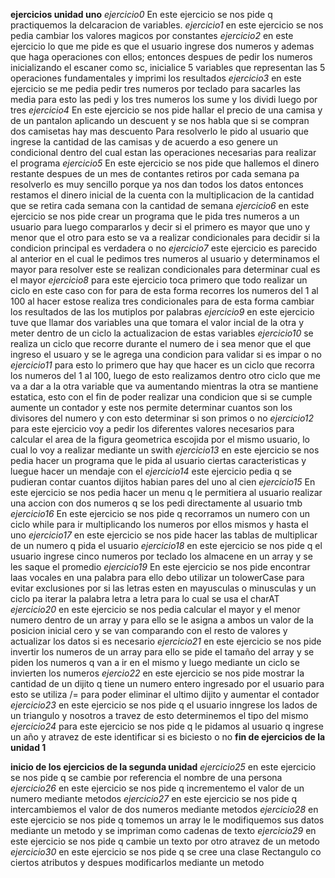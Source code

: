 **ejercicios unidad uno**
*ejercicio0*
En este ejercicio se nos pide q practiquemos la delcaracion de variables.
*ejercicio1*
en este ejercicio se nos pedia cambiar los valores magicos por constantes
*ejercicio2*
en este ejercicio lo que me pide es que el usuario ingrese dos numeros y ademas que haga operaciones con ellos;
entonces despues de pedir los numeros inicializando el escaner como sc, inicialice 5 variables que representan las 5 operaciones fundamentales y imprimi los resultados
*ejercicio3*
en este ejercicio se me pedia pedir tres numeros por teclado para sacarles las media
para esto las pedi y los tres numeros los sume y los dividi luego por tres
*ejercicio4*
En este ejercicio se nos pide hallar el precio de una camisa y de un pantalon aplicando un descuent y se nos habla que si se compran dos camisetas hay mas descuento
Para resolverlo le pido al usuario que ingrese la cantidad de las camisas y de acuerdo a eso genere un condicional dentro del cual estan las operaciones necesarias para realizar el programa
*ejercicio5*
En este ejercicio se nos pide que hallemos el dinero restante despues de un mes de contantes retiros por cada semana
pa resolverlo es muy sencillo porque ya nos dan todos los datos entonces restamos el dinero inicial de la cuenta con la multiplicacion de la cantidad que se retira cada semana con la cantidad de semana
*ejercicio6*
en este ejercicio se nos pide crear un programa que le pida tres numeros a un usuario para luego compararlos y decir si el primero es mayor que uno y menor que el otro
para esto se va a realizar condicionales para decidir si la condicion principal es verdadera o no
*ejercicio7*
este ejercicio es parecido al anterior en el cual le pedimos tres numeros al usuario y determinamos el mayor
para resolver este se realizan condicionales para determinar cual es el mayor
*ejercicio8*
para este ejercicio toca primero que todo realizar un ciclo en este caso con for para de esta forma recorres los numeros del 1 al 100 al hacer estose realiza tres condicionales para de esta forma cambiar los resultados de las los mutiplos por palabras
*ejercicio9*
en este ejercicio tuve que llamar dos variables una que tomara el valor incial de la otra y meter dentro de un ciclo la actualizacion de estas variables
*ejercicio10*
se realiza un ciclo que recorre durante el numero de i sea menor que el que ingreso el usuaro y se le agrega una condicion para validar si es impar o no
*ejercicio11*
para esto lo primero que hay que hacer es un ciclo que recorra los numeros del 1 al 100, luego de esto realizamos dentro otro ciclo que me va a dar a la otra variable que va aumentando mientras la otra se mantiene estatica, esto con el fin de poder realizar una condicion que si se cumple aumente un contador y este nos permite determinar cuantos son los divisores del numero y con esto determinar si son primos o no
*ejercicio12*
para este ejercicio voy  a pedir los diferentes valores necesarios para calcular el area de la figura geometrica escojida por el mismo usuario, lo cual lo voy a realizar mediante un swith
*ejercicio13*
en este ejercicio se nos pedia hacer un programa que le pida al usuario ciertas caracteristicas y luegue hacer un mendaje con el
*ejercicio14*
este ejercicio pedia q se pudieran contar cuantos dijitos habian pares del uno al cien
*ejercicio15*
En este ejercicio se nos pedia hacer un menu q le permitiera al usuario realizar una accion con dos numeros q se los pedi directamente al usuario tmb
*ejercicio16*
En este ejercicio se nos pide q recorramos un numero con un ciclo while para ir multiplicando los numeros por ellos mismos y hasta el uno
*ejercicio17*
en este ejercicio se nos pide hacer las tablas de multiplicar de un numero q pida el usuario
*ejercicio18*
en este ejercicio se nos pide q el usuario ingrese cinco numeros por teclado los almacene en un array y se les saque el promedio
*ejercicio19*
En este ejercicio se nos pide encontrar laas vocales en una palabra para ello debo utilizar un tolowerCase para evitar exclusiones por si las letras esten en mayusculas o minusculas y un ciclo pa iterar la palabra letra a letra para lo cual se usa el charAT
*ejercicio20*
en este ejercicio se nos pedia calcular el mayor y el menor numero dentro de un array y para ello se le asigna a ambos un valor de la posicion inicial cero y se van comparando con el resto de valores y actualizar los datos si es necesario
*ejercicio21*
en este ejercicio se nos pide invertir los numeros de un array para ello se pide el tamaño del array y se piden los numeros q van a ir en el mismo y luego mediante un ciclo se invierten los numeros
*ejercio22*
en este ejercicio se nos pide mostrar la cantidad de un dijito q tiene un numero entero ingresado por el usuario para esto se utiliza /= para poder eliminar el ultimo dijito y aumentar el contador
*ejercicio23*
en este ejercicio se nos pide q el usuario inngrese los lados de un triangulo y nosotros a travez de esto determinemos el tipo del mismo
*ejercicio24* 
para este ejercicio se nos pide q le pidamos al usuario q ingrese un año y atravez de este identificar si es biciesto o no
**fin de ejercicios de la unidad 1**


**inicio de los ejercicios de la segunda unidad**
*ejercicio25*
en este ejercicio se nos pide q se cambie por referencia el nombre de una persona
*ejercicio26*
en este ejercicio se nos pide q incrementemo el valor de un numero mediante metodos
*ejercicio27*
en este ejercicio se nos pide q intercambiemos el valor de dos numeros mediante metodos
*ejercicio28*
en este ejercicio se nos pide q tomemos un array le le modifiquemos sus datos mediante un metodo y se impriman como cadenas de texto
*ejercicio29*
en este ejercicio se nos pide q cambie un texto por otro atravez de un metodo
*ejercicio30*
en este ejercicio se nos pide q se cree una clase Rectangulo co ciertos atributos y despues modificarlos mediante un metodo